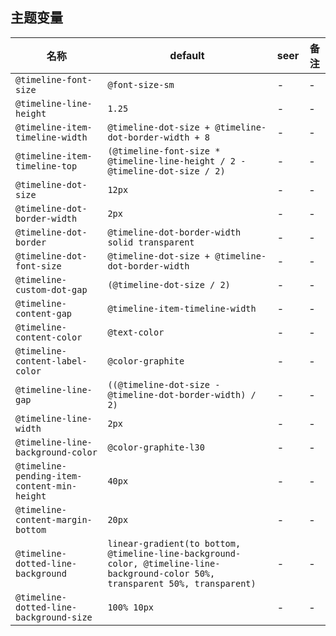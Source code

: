 ## 主题变量

| 名称 | default | seer | 备注 |
| --- | --- | --- | --- |
| `@timeline-font-size` | `@font-size-sm` | - | - |
| `@timeline-line-height` | `1.25` | - | - |
| `@timeline-item-timeline-width` | `@timeline-dot-size + @timeline-dot-border-width + 8` | - | - |
| `@timeline-item-timeline-top` | `(@timeline-font-size * @timeline-line-height / 2 - @timeline-dot-size / 2)` | - | - |
| `@timeline-dot-size` | `12px` | - | - |
| `@timeline-dot-border-width` | `2px` | - | - |
| `@timeline-dot-border` | `@timeline-dot-border-width solid transparent` | - | - |
| `@timeline-dot-font-size` | `@timeline-dot-size + @timeline-dot-border-width` | - | - |
| `@timeline-custom-dot-gap` | `(@timeline-dot-size / 2)` | - | - |
| `@timeline-content-gap` | `@timeline-item-timeline-width` | - | - |
| `@timeline-content-color` | `@text-color` | - | - |
| `@timeline-content-label-color` | `@color-graphite` | - | - |
| `@timeline-line-gap` | `((@timeline-dot-size - @timeline-dot-border-width) / 2)` | - | - |
| `@timeline-line-width` | `2px` | - | - |
| `@timeline-line-background-color` | `@color-graphite-l30` | - | - |
| `@timeline-pending-item-content-min-height` | `40px` | - | - |
| `@timeline-content-margin-bottom` | `20px` | - | - |
| `@timeline-dotted-line-background` | `linear-gradient(to bottom, @timeline-line-background-color, @timeline-line-background-color 50%, transparent 50%, transparent)` | - | - |
| `@timeline-dotted-line-background-size` | `100% 10px` | - | - |
